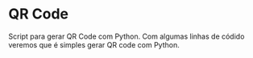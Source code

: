 # QR  Code
Script para gerar QR Code com Python.
Com algumas linhas de códido veremos que é simples gerar QR code com Python.
